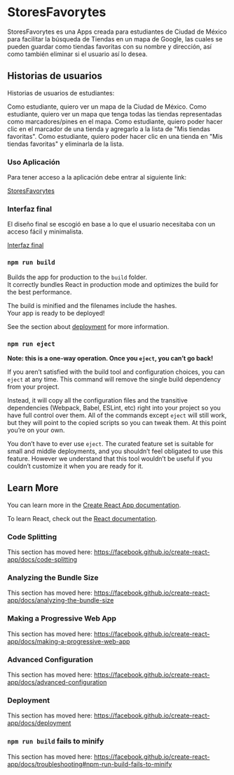 # StoresFavorytes

StoresFavorytes es una Apps creada para estudiantes de Ciudad de México para facilitar la búsqueda de Tiendas en un mapa de Google, las cuales se pueden guardar como tiendas favoritas con su nombre y dirección, así como también eliminar si el usuario así lo desea.


## Historias de usuarios

Historias de usuarios de estudiantes:

Como estudiante, quiero ver un mapa de la Ciudad de México.
Como estudiante, quiero ver un mapa que tenga todas las tiendas representadas como marcadores/pines en el mapa.
Como estudiante, quiero poder hacer clic en el marcador de una tienda y agregarlo a la lista de "Mis tiendas favoritas".
Como estudiante, quiero poder hacer clic en una tienda en "Mis tiendas favoritas" y eliminarla de la lista.

### Uso Aplicación

Para tener acceso a la aplicación debe entrar al siguiente link:

[StoresFavorytes](https://storesfavorytes.firebaseapp.com/) 


### Interfaz final

El diseño final se escogió en base a lo que el usuario necesitaba con un acceso fácil y minimalista.

[Interfaz final](final.png)

### `npm run build`

Builds the app for production to the `build` folder.<br>
It correctly bundles React in production mode and optimizes the build for the best performance.

The build is minified and the filenames include the hashes.<br>
Your app is ready to be deployed!

See the section about [deployment](https://facebook.github.io/create-react-app/docs/deployment) for more information.

### `npm run eject`

**Note: this is a one-way operation. Once you `eject`, you can’t go back!**

If you aren’t satisfied with the build tool and configuration choices, you can `eject` at any time. This command will remove the single build dependency from your project.

Instead, it will copy all the configuration files and the transitive dependencies (Webpack, Babel, ESLint, etc) right into your project so you have full control over them. All of the commands except `eject` will still work, but they will point to the copied scripts so you can tweak them. At this point you’re on your own.

You don’t have to ever use `eject`. The curated feature set is suitable for small and middle deployments, and you shouldn’t feel obligated to use this feature. However we understand that this tool wouldn’t be useful if you couldn’t customize it when you are ready for it.

## Learn More

You can learn more in the [Create React App documentation](https://facebook.github.io/create-react-app/docs/getting-started).

To learn React, check out the [React documentation](https://reactjs.org/).

### Code Splitting

This section has moved here: https://facebook.github.io/create-react-app/docs/code-splitting

### Analyzing the Bundle Size

This section has moved here: https://facebook.github.io/create-react-app/docs/analyzing-the-bundle-size

### Making a Progressive Web App

This section has moved here: https://facebook.github.io/create-react-app/docs/making-a-progressive-web-app

### Advanced Configuration

This section has moved here: https://facebook.github.io/create-react-app/docs/advanced-configuration

### Deployment

This section has moved here: https://facebook.github.io/create-react-app/docs/deployment

### `npm run build` fails to minify

This section has moved here: https://facebook.github.io/create-react-app/docs/troubleshooting#npm-run-build-fails-to-minify
